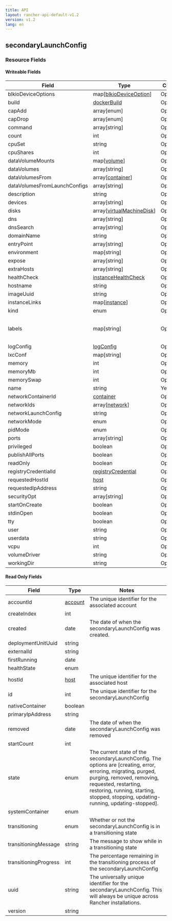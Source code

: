 ```yaml
---
title: API
layout: rancher-api-default-v1.2
version: v1.2
lang: en
---
```


## secondaryLaunchConfig



### Resource Fields

#### Writeable Fields

Field | Type | Create | Update | Default | Notes
---|---|---|---|---|---
blkioDeviceOptions | map[[blkioDeviceOption]({{site.baseurl}}/rancher/{{page.version}}/{{page.lang}}/api/api-resources/blkioDeviceOption/)] | Optional | - | - | 
build | [dockerBuild]({{site.baseurl}}/rancher/{{page.version}}/{{page.lang}}/api/api-resources/dockerBuild/) | Optional | - | - | 
capAdd | array[enum] | Optional | - | - | 
capDrop | array[enum] | Optional | - | - | 
command | array[string] | Optional | - | - | 
count | int | Optional | - | - | 
cpuSet | string | Optional | - | - | 
cpuShares | int | Optional | - | - | 
dataVolumeMounts | map[[volume]({{site.baseurl}}/rancher/{{page.version}}/{{page.lang}}/api/api-resources/volume/)] | Optional | - | - | 
dataVolumes | array[string] | Optional | - | - | 
dataVolumesFrom | array[[container]({{site.baseurl}}/rancher/{{page.version}}/{{page.lang}}/api/api-resources/container/)] | Optional | - | - | 
dataVolumesFromLaunchConfigs | array[string] | Optional | - | - | 
description | string | Optional | Yes | - | 
devices | array[string] | Optional | - | - | 
disks | array[[virtualMachineDisk]({{site.baseurl}}/rancher/{{page.version}}/{{page.lang}}/api/api-resources/virtualMachineDisk/)] | Optional | - | - | 
dns | array[string] | Optional | - | - | 
dnsSearch | array[string] | Optional | - | - | 
domainName | string | Optional | - | - | 
entryPoint | array[string] | Optional | - | - | 
environment | map[string] | Optional | - | - | 
expose | array[string] | Optional | - | - | 
extraHosts | array[string] | Optional | - | - | 
healthCheck | [instanceHealthCheck]({{site.baseurl}}/rancher/{{page.version}}/{{page.lang}}/api/api-resources/instanceHealthCheck/) | Optional | - | - | 
hostname | string | Optional | - | - | 
imageUuid | string | Optional | - | - | 
instanceLinks | map[[instance]({{site.baseurl}}/rancher/{{page.version}}/{{page.lang}}/api/api-resources/instance/)] | Optional | - | - | 
kind | enum | Optional | - | container | 
labels | map[string] | Optional | - | - | A map of key value pairs to be used as labels for the secondaryLaunchConfig
logConfig | [logConfig]({{site.baseurl}}/rancher/{{page.version}}/{{page.lang}}/api/api-resources/logConfig/) | Optional | - | - | 
lxcConf | map[string] | Optional | - | - | 
memory | int | Optional | - | - | 
memoryMb | int | Optional | - | - | 
memorySwap | int | Optional | - | - | 
name | string | Yes | - | - | 
networkContainerId | [container]({{site.baseurl}}/rancher/{{page.version}}/{{page.lang}}/api/api-resources/container/) | Optional | - | - | 
networkIds | array[[network]({{site.baseurl}}/rancher/{{page.version}}/{{page.lang}}/api/api-resources/network/)] | Optional | - | - | 
networkLaunchConfig | string | Optional | - | - | 
networkMode | enum | Optional | - | managed | 
pidMode | enum | Optional | - | - | 
ports | array[string] | Optional | - | - | 
privileged | boolean | Optional | - | - | 
publishAllPorts | boolean | Optional | - | - | 
readOnly | boolean | Optional | - | - | 
registryCredentialId | [registryCredential]({{site.baseurl}}/rancher/{{page.version}}/{{page.lang}}/api/api-resources/registryCredential/) | Optional | - | - | 
requestedHostId | [host]({{site.baseurl}}/rancher/{{page.version}}/{{page.lang}}/api/api-resources/host/) | Optional | - | - | 
requestedIpAddress | string | Optional | - | - | 
securityOpt | array[string] | Optional | - | - | 
startOnCreate | boolean | Optional | - | true | 
stdinOpen | boolean | Optional | - | - | 
tty | boolean | Optional | - | - | 
user | string | Optional | - | - | 
userdata | string | Optional | - | - | 
vcpu | int | Optional | - | 1 | 
volumeDriver | string | Optional | - | - | 
workingDir | string | Optional | - | - | 


#### Read Only Fields

Field | Type   | Notes
---|---|---
accountId | [account]({{site.baseurl}}/rancher/{{page.version}}/{{page.lang}}/api/api-resources/account/)  | The unique identifier for the associated account
createIndex | int  | 
created | date  | The date of when the secondaryLaunchConfig was created.
deploymentUnitUuid | string  | 
externalId | string  | 
firstRunning | date  | 
healthState | enum  | 
hostId | [host]({{site.baseurl}}/rancher/{{page.version}}/{{page.lang}}/api/api-resources/host/)  | The unique identifier for the associated host
id | int  | The unique identifier for the secondaryLaunchConfig
nativeContainer | boolean  | 
primaryIpAddress | string  | 
removed | date  | The date of when the secondaryLaunchConfig was removed
startCount | int  | 
state | enum  | The current state of the secondaryLaunchConfig. The options are [creating, error, erroring, migrating, purged, purging, removed, removing, requested, restarting, restoring, running, starting, stopped, stopping, updating-running, updating-stopped].
systemContainer | enum  | 
transitioning | enum  | Whether or not the secondaryLaunchConfig is in a transitioning state
transitioningMessage | string  | The message to show while in a transitioning state
transitioningProgress | int  | The percentage remaining in the transitioning process of the secondaryLaunchConfig
uuid | string  | The universally unique identifier for the secondaryLaunchConfig. This will always be unique across Rancher installations.
version | string  | 


<br>
